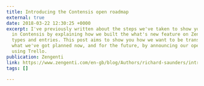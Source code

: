 ```yaml
---
title: Introducing the Contensis open roadmap
external: true
date: 2018-03-22 12:30:25 +0000
excerpt: I've previously written about the steps we've taken to show you what's new
  in Contensis by explaining how we built the what's new feature on ZenHub using content
  types and entries. This post aims to show you how we want to be transparent with
  what we've got planned now, and for the future, by announcing our open public roadmap
  using Trello.
publication: Zengenti
link: https://www.zengenti.com/en-gb/blog/Authors/richard-saunders/introducing-the-contensis-open-roadmap
tags: []

---
```

